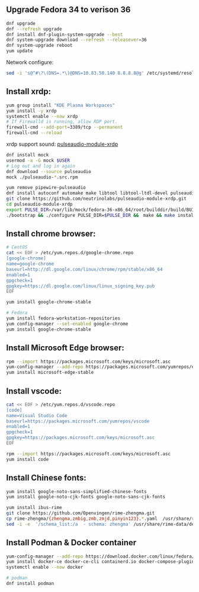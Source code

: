 ## Upgrade Fedora 34 to verison 36

```bash
dnf upgrade
dnf --refresh upgrade
dnf install dnf-plugin-system-upgrade --best
dnf system-upgrade download --refresh --releasever=36
dnf system-upgrade reboot
yum update
```

Network configure:

```bash
sed -i 's@^#\?\(DNS=.*\)@DNS=10.83.50.140 8.8.8.8@g' /etc/systemd/resolved.conf
```

## Install xrdp:

```bash
yum group install "KDE Plasma Workspaces"
yum install -y xrdp
systemctl enable --now xrdp
# If Firewalld is running, allow RDP port.
firewall-cmd --add-port=3389/tcp --permanent
firewall-cmd --reload
```
xrdp support sound: [pulseaudio-module-xrdp](https://github.com/neutrinolabs/pulseaudio-module-xrdp/wiki/Build-on-Fedora)

```bash
dnf install mock
usermod -a -G mock $USER
# Log out and log in again
dnf download --source pulseaudio
mock ./pulseaudio-*.src.rpm

yum remove pipewire-pulseaudio
dnf install autoconf automake make libtool libtool-ltdl-devel pulseaudio-libs-devel git
git clone https://github.com/neutrinolabs/pulseaudio-module-xrdp.git
cd pulseaudio-module-xrdp
export PULSE_DIR=/var/lib/mock/fedora-36-x86_64/root/builddir/build/BUILD/pulseaudio-15.0
./bootstrap && ./configure PULSE_DIR=$PULSE_DIR &&　make && make install
```

## Install chrome browser:

```bash
# CentOS
cat << EOF > /etc/yum.repos.d/google-chrome.repo
[google-chrome]
name=google-chrome
baseurl=http://dl.google.com/linux/chrome/rpm/stable/x86_64
enabled=1
gpgcheck=1
gpgkey=https://dl.google.com/linux/linux_signing_key.pub
EOF

yum install google-chrome-stable

# Fedora
yum install fedora-workstation-repositories
yum config-manager --set-enabled google-chrome
yum install google-chrome-stable
```

## Install Microsoft Edge browser:

```bash
rpm --import https://packages.microsoft.com/keys/microsoft.asc
yum-config-manager --add-repo https://packages.microsoft.com/yumrepos/edge
yum install microsoft-edge-stable
```

## Install vscode:

```bash
cat << EOF > /etc/yum.repos.d/vscode.repo
[code]
name=Visual Studio Code
baseurl=https://packages.microsoft.com/yumrepos/vscode
enabled=1
gpgcheck=1
gpgkey=https://packages.microsoft.com/keys/microsoft.asc
EOF

rpm --import https://packages.microsoft.com/keys/microsoft.asc
yum install code
```

## Install Chinese fonts:

```bash
yum install google-noto-sans-simplified-chinese-fonts
yum install google-noto-cjk-fonts google-noto-sans-cjk-fonts

yum install ibus-rime
git clone https://github.com/Openvingen/rime-zhengma.git
cp rime-zhengma/{zhengma,zmbig,zmb,zmjd,pinyin123}.*.yaml  /usr/share/rime-data
sed -i -e  '/schema_list:/a  - schema: zhengma' /usr/share/rime-data/default.yaml
```

## Install Podman & Docker container

```bash
yum-config-manager --add-repo https://download.docker.com/linux/fedora/docker-ce.repo
yum install docker-ce docker-ce-cli containerd.io docker-compose-plugin
systemctl enable --now docker

# podman
dnf install podman
```
